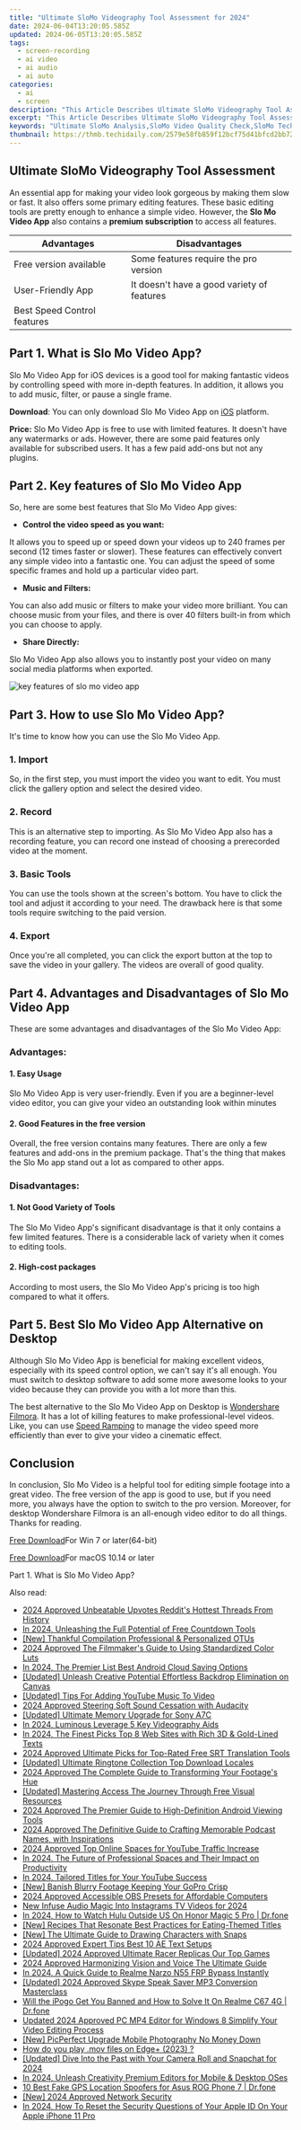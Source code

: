 ```yaml
---
title: "Ultimate SloMo Videography Tool Assessment for 2024"
date: 2024-06-04T13:20:05.585Z
updated: 2024-06-05T13:20:05.585Z
tags: 
  - screen-recording
  - ai video
  - ai audio
  - ai auto
categories: 
  - ai
  - screen
description: "This Article Describes Ultimate SloMo Videography Tool Assessment for 2024"
excerpt: "This Article Describes Ultimate SloMo Videography Tool Assessment for 2024"
keywords: "Ultimate SloMo Analysis,SloMo Video Quality Check,SloMo Tech Review,High Res Slo Mo Testing,Ultimate Video Slow Motion,Top SloMo Camera Evaluation,Best SloMo Videography Insight"
thumbnail: https://thmb.techidaily.com/2579e58fb859f12bcf75d41bfcd2bb7289ef81a099867df0bbc5e1bf070a408f.jpg
---
```


## Ultimate SloMo Videography Tool Assessment

An essential app for making your video look gorgeous by making them slow or fast. It also offers some primary editing features. These basic editing tools are pretty enough to enhance a simple video. However, the **Slo Mo Video App** also contains a **premium subscription** to access all features.

| **Advantages**              | **Disadvantages**                          |
| --------------------------- | ------------------------------------------ |
| Free version available      | Some features require the pro version      |
| User-Friendly App           | It doesn't have a good variety of features |
| Best Speed Control features |                                            |

## Part 1\. What is Slo Mo Video App?

Slo Mo Video App for iOS devices is a good tool for making fantastic videos by controlling speed with more in-depth features. In addition, it allows you to add music, filter, or pause a single frame.

**Download**: You can only download Slo Mo Video App on [iOS](https://apps.apple.com/us/app/slo-mo-video-slow-motion-edit/id1056995900) platform.

**Price:** Slo Mo Video App is free to use with limited features. It doesn't have any watermarks or ads. However, there are some paid features only available for subscribed users. It has a few paid add-ons but not any plugins.

## Part 2\. Key features of Slo Mo Video App

So, here are some best features that Slo Mo Video App gives:

* **Control the video speed as you want:**

It allows you to speed up or speed down your videos up to 240 frames per second (12 times faster or slower). These features can effectively convert any simple video into a fantastic one. You can adjust the speed of some specific frames and hold up a particular video part.

* **Music and Filters:**

You can also add music or filters to make your video more brilliant. You can choose music from your files, and there is over 40 filters built-in from which you can choose to apply.

* **Share Directly:**

Slo Mo Video App also allows you to instantly post your video on many social media platforms when exported.

![key features of slo mo video app](https://images.wondershare.com/filmora/article-images/2022/09/slo-mo-app-review-1.jpeg)

## Part 3\. How to use Slo Mo Video App?

It's time to know how you can use the Slo Mo Video App.

### 1\. Import

So, in the first step, you must import the video you want to edit. You must click the gallery option and select the desired video.

### 2\. Record

This is an alternative step to importing. As Slo Mo Video App also has a recording feature, you can record one instead of choosing a prerecorded video at the moment.

### 3\. Basic Tools

You can use the tools shown at the screen's bottom. You have to click the tool and adjust it according to your need. The drawback here is that some tools require switching to the paid version.

### 4\. Export

Once you're all completed, you can click the export button at the top to save the video in your gallery. The videos are overall of good quality.

## Part 4\. Advantages and Disadvantages of Slo Mo Video App

These are some advantages and disadvantages of the Slo Mo Video App:

### **Advantages:**

#### 1\. Easy Usage

Slo Mo Video App is very user-friendly. Even if you are a beginner-level video editor, you can give your video an outstanding look within minutes

#### 2\. Good Features in the free version

Overall, the free version contains many features. There are only a few features and add-ons in the premium package. That's the thing that makes the Slo Mo app stand out a lot as compared to other apps.

### **Disadvantages:**

#### 1\. Not Good Variety of Tools

The Slo Mo Video App's significant disadvantage is that it only contains a few limited features. There is a considerable lack of variety when it comes to editing tools.

#### 2\. High-cost packages

According to most users, the Slo Mo Video App's pricing is too high compared to what it offers.

## Part 5\. Best Slo Mo Video App Alternative on Desktop

Although Slo Mo Video App is beneficial for making excellent videos, especially with its speed control option, we can't say it's all enough. You must switch to desktop software to add some more awesome looks to your video because they can provide you with a lot more than this.

The best alternative to the Slo Mo Video App on Desktop is [Wondershare Filmora](https://tools.techidaily.com/wondershare/filmora/download/). It has a lot of killing features to make professional-level videos. Like, you can use [Speed Ramping](https://tools.techidaily.com/wondershare/filmora/download/) to manage the video speed more efficiently than ever to give your video a cinematic effect.

## Conclusion

In conclusion, Slo Mo Video is a helpful tool for editing simple footage into a great video. The free version of the app is good to use, but if you need more, you always have the option to switch to the pro version. Moreover, for desktop Wondershare Filmora is an all-enough video editor to do all things. Thanks for reading.

[Free Download](https://tools.techidaily.com/wondershare/filmora/download/)For Win 7 or later(64-bit)

[Free Download](https://tools.techidaily.com/wondershare/filmora/download/)For macOS 10.14 or later

Part 1\. What is Slo Mo Video App?

<ins class="adsbygoogle"
     style="display:block"
     data-ad-format="autorelaxed"
     data-ad-client="ca-pub-7571918770474297"
     data-ad-slot="1223367746"></ins>

<ins class="adsbygoogle"
     style="display:block"
     data-ad-format="autorelaxed"
     data-ad-client="ca-pub-7571918770474297"
     data-ad-slot="1223367746"></ins>



<ins class="adsbygoogle"
     style="display:block"
     data-ad-client="ca-pub-7571918770474297"
     data-ad-slot="8358498916"
     data-ad-format="auto"
     data-full-width-responsive="true"></ins>


<span class="atpl-alsoreadstyle">Also read:</span>
<div><ul>
<li><a href="https://some-guidance.techidaily.com/2024-approved-unbeatable-upvotes-reddits-hottest-threads-from-history/"><u>2024 Approved  Unbeatable Upvotes  Reddit's Hottest Threads From History</u></a></li>
<li><a href="https://some-guidance.techidaily.com/in-2024-unleashing-the-full-potential-of-free-countdown-tools/"><u>In 2024, Unleashing the Full Potential of Free Countdown Tools</u></a></li>
<li><a href="https://some-guidance.techidaily.com/new-thankful-compilation-professional-and-personalized-otus/"><u>[New] Thankful Compilation  Professional & Personalized OTUs</u></a></li>
<li><a href="https://some-guidance.techidaily.com/2024-approved-the-filmmakers-guide-to-using-standardized-color-luts/"><u>2024 Approved  The Filmmaker's Guide to Using Standardized Color Luts</u></a></li>
<li><a href="https://some-guidance.techidaily.com/in-2024-the-premier-list-best-android-cloud-saving-options/"><u>In 2024, The Premier List  Best Android Cloud Saving Options</u></a></li>
<li><a href="https://some-guidance.techidaily.com/updated-unleash-creative-potential-effortless-backdrop-elimination-on-canvas/"><u>[Updated] Unleash Creative Potential  Effortless Backdrop Elimination on Canvas</u></a></li>
<li><a href="https://some-guidance.techidaily.com/updated-tips-for-adding-youtube-music-to-video/"><u>[Updated] Tips For Adding YouTube Music To Video</u></a></li>
<li><a href="https://some-guidance.techidaily.com/2024-approved-steering-soft-sound-cessation-with-audacity/"><u>2024 Approved  Steering Soft Sound Cessation with Audacity</u></a></li>
<li><a href="https://some-guidance.techidaily.com/updated-ultimate-memory-upgrade-for-sony-a7c/"><u>[Updated] Ultimate Memory Upgrade for Sony A7C</u></a></li>
<li><a href="https://some-guidance.techidaily.com/in-2024-luminous-leverage-5-key-videography-aids/"><u>In 2024, Luminous Leverage  5 Key Videography Aids</u></a></li>
<li><a href="https://some-guidance.techidaily.com/in-2024-the-finest-picks-top-8-web-sites-with-rich-3d-and-gold-lined-texts/"><u>In 2024, The Finest Picks  Top 8 Web Sites with Rich 3D & Gold-Lined Texts</u></a></li>
<li><a href="https://some-guidance.techidaily.com/2024-approved-ultimate-picks-for-top-rated-free-srt-translation-tools/"><u>2024 Approved  Ultimate Picks for Top-Rated Free SRT Translation Tools</u></a></li>
<li><a href="https://some-guidance.techidaily.com/updated-ultimate-ringtone-collection-top-download-locales/"><u>[Updated] Ultimate Ringtone Collection  Top Download Locales</u></a></li>
<li><a href="https://some-guidance.techidaily.com/2024-approved-the-complete-guide-to-transforming-your-footages-hue/"><u>2024 Approved  The Complete Guide to Transforming Your Footage's Hue</u></a></li>
<li><a href="https://some-guidance.techidaily.com/updated-mastering-access-the-journey-through-free-visual-resources/"><u>[Updated] Mastering Access  The Journey Through Free Visual Resources</u></a></li>
<li><a href="https://some-guidance.techidaily.com/2024-approved-the-premier-guide-to-high-definition-android-viewing-tools/"><u>2024 Approved  The Premier Guide to High-Definition Android Viewing Tools</u></a></li>
<li><a href="https://some-guidance.techidaily.com/2024-approved-the-definitive-guide-to-crafting-memorable-podcast-names-with-inspirations/"><u>2024 Approved  The Definitive Guide to Crafting Memorable Podcast Names, with Inspirations</u></a></li>
<li><a href="https://some-guidance.techidaily.com/2024-approved-top-online-spaces-for-youtube-traffic-increase/"><u>2024 Approved  Top Online Spaces for YouTube Traffic Increase</u></a></li>
<li><a href="https://some-guidance.techidaily.com/in-2024-the-future-of-professional-spaces-and-their-impact-on-productivity/"><u>In 2024, The Future of Professional Spaces and Their Impact on Productivity</u></a></li>
<li><a href="https://some-guidance.techidaily.com/in-2024-tailored-titles-for-your-youtube-success/"><u>In 2024, Tailored Titles for Your YouTube Success</u></a></li>
<li><a href="https://extra-information.techidaily.com/new-banish-blurry-footage-keeping-your-gopro-crisp/"><u>[New] Banish Blurry Footage  Keeping Your GoPro Crisp</u></a></li>
<li><a href="https://screen-mirroring-recording.techidaily.com/2024-approved-accessible-obs-presets-for-affordable-computers/"><u>2024 Approved  Accessible OBS Presets for Affordable Computers</u></a></li>
<li><a href="https://audio-editing.techidaily.com/new-infuse-audio-magic-into-instagrams-tv-videos-for-2024/"><u>New Infuse Audio Magic Into Instagrams TV Videos for 2024</u></a></li>
<li><a href="https://phone-solutions.techidaily.com/in-2024-how-to-watch-hulu-outside-us-on-honor-magic-5-pro-drfone-by-drfone-virtual-android/"><u>In 2024, How to Watch Hulu Outside US On Honor Magic 5 Pro | Dr.fone</u></a></li>
<li><a href="https://youtube-help.techidaily.com/new-recipes-that-resonate-best-practices-for-eating-themed-titles/"><u>[New] Recipes That Resonate  Best Practices for Eating-Themed Titles</u></a></li>
<li><a href="https://snapchat-videos.techidaily.com/new-the-ultimate-guide-to-drawing-characters-with-snaps/"><u>[New] The Ultimate Guide to Drawing Characters with Snaps</u></a></li>
<li><a href="https://some-techniques.techidaily.com/2024-approved-expert-tips-best-10-ae-text-setups/"><u>2024 Approved  Expert Tips  Best 10 AE Text Setups</u></a></li>
<li><a href="https://video-capture.techidaily.com/updated-2024-approved-ultimate-racer-replicas-our-top-games/"><u>[Updated] 2024 Approved  Ultimate Racer Replicas  Our Top Games</u></a></li>
<li><a href="https://some-knowledge.techidaily.com/2024-approved-harmonizing-vision-and-voice-the-ultimate-guide/"><u>2024 Approved  Harmonizing Vision and Voice  The Ultimate Guide</u></a></li>
<li><a href="https://android-frp.techidaily.com/in-2024-a-quick-guide-to-realme-narzo-n55-frp-bypass-instantly-by-drfone-android/"><u>In 2024, A Quick Guide to Realme Narzo N55 FRP Bypass Instantly</u></a></li>
<li><a href="https://screen-capture.techidaily.com/updated-2024-approved-skype-speak-saver-mp3-conversion-masterclass/"><u>[Updated] 2024 Approved  Skype Speak Saver  MP3 Conversion Masterclass</u></a></li>
<li><a href="https://fake-location.techidaily.com/will-the-ipogo-get-you-banned-and-how-to-solve-it-on-realme-c67-4g-drfone-by-drfone-virtual-android/"><u>Will the iPogo Get You Banned and How to Solve It On Realme C67 4G | Dr.fone</u></a></li>
<li><a href="https://video-ai-editor.techidaily.com/updated-2024-approved-pc-mp4-editor-for-windows-8-simplify-your-video-editing-process/"><u>Updated 2024 Approved PC MP4 Editor for Windows 8 Simplify Your Video Editing Process</u></a></li>
<li><a href="https://extra-skills.techidaily.com/new-picperfect-upgrade-mobile-photography-no-money-down/"><u>[New] PicPerfect  Upgrade Mobile Photography No Money Down</u></a></li>
<li><a href="https://phone-solutions.techidaily.com/how-do-you-play-mov-files-on-edgeplus-2023-by-aiseesoft-video-converter-play-mov-on-android/"><u>How do you play .mov files on Edge+ (2023) ?</u></a></li>
<li><a href="https://snapchat-videos.techidaily.com/updated-dive-into-the-past-with-your-camera-roll-and-snapchat-for-2024/"><u>[Updated] Dive Into the Past with Your Camera Roll and Snapchat for 2024</u></a></li>
<li><a href="https://instagram-video-recordings.techidaily.com/in-2024-unleash-creativity-premium-editors-for-mobile-and-desktop-oses/"><u>In 2024, Unleash Creativity  Premium Editors for Mobile & Desktop OSes</u></a></li>
<li><a href="https://location-fake.techidaily.com/10-best-fake-gps-location-spoofers-for-asus-rog-phone-7-drfone-by-drfone-virtual-android/"><u>10 Best Fake GPS Location Spoofers for Asus ROG Phone 7 | Dr.fone</u></a></li>
<li><a href="https://vimeo-videos.techidaily.com/new-2024-approved-network-security/"><u>[New] 2024 Approved  Network Security</u></a></li>
<li><a href="https://apple-account.techidaily.com/in-2024-how-to-reset-the-security-questions-of-your-apple-id-on-your-apple-iphone-11-pro-by-drfone-ios/"><u>In 2024, How To Reset the Security Questions of Your Apple ID On Your Apple iPhone 11 Pro</u></a></li>
</ul></div>

